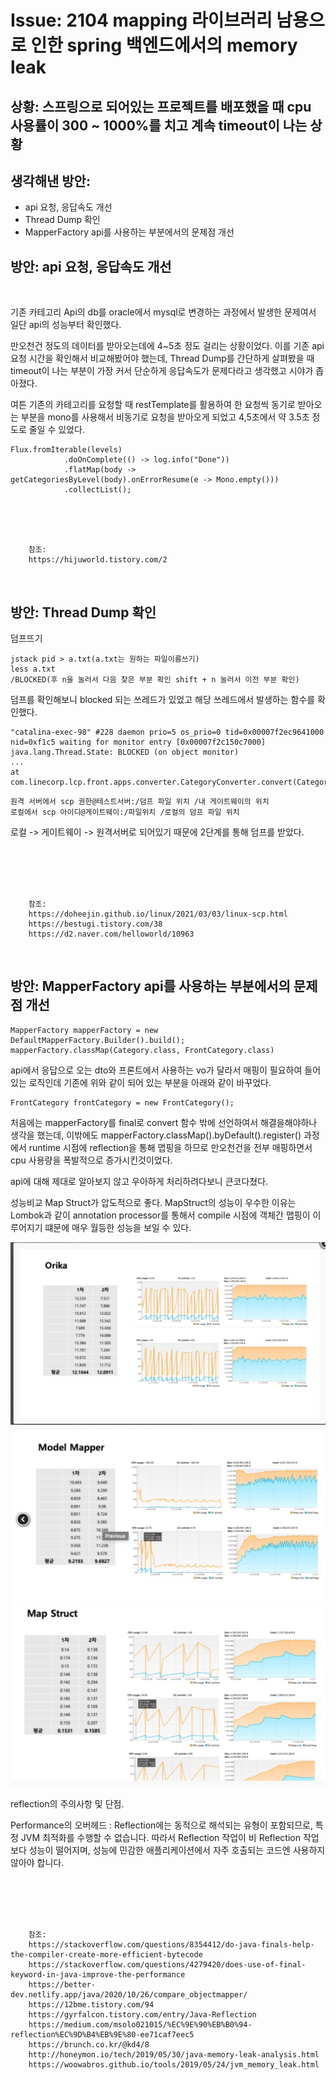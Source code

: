 <!--
author: Dailyscat
purpose: issue arrange
rules:
 (1) 헤더와 문단사이
    <br/>
    <br/>
 (2) 코드가 작성되는 부분은 >로 정리
 (3) 참조는 해당 내용 바로 아래
    <br/>
    <br/>
 (4) 명령어는 bold
 (5) 방안은 ## 안의 과정은 ###
-->

# Issue: 2104 mapping 라이브러리 남용으로 인한 spring 백엔드에서의 memory leak

## 상황: 스프링으로 되어있는 프로젝트를 배포했을 때 cpu 사용률이 300 ~ 1000%를 치고 계속 timeout이 나는 상황

## 생각해낸 방안:

- api 요청, 응답속도 개선
- Thread Dump 확인
- MapperFactory api를 사용하는 부분에서의 문제점 개선

## 방안: api 요청, 응답속도 개선

<br/>

기존 카테고리 Api의 db를 oracle에서 mysql로 변경하는 과정에서 발생한 문제여서 일단 api의 성능부터 확인했다.

만오천건 정도의 데이터를 받아오는데에 4~5초 정도 걸리는 상황이었다. 이를 기존 api 요청 시간을 확인해서 비교해봤어야 했는데, Thread Dump를 간단하게 살펴봤을 때 timeout이 나는 부분이 가장 커서 단순하게 응답속도가 문제다라고 생각했고 시야가 좁아졌다.

여튼 기존의 카테고리를 요청할 때 restTemplate를 활용하여 한 요청씩 동기로 받아오는 부분을 mono를 사용해서 비동기로 요청을 받아오게 되었고 4,5초에서 약 3.5초 정도로 줄일 수 있었다.

```
Flux.fromIterable(levels)
			.doOnComplete(() -> log.info("Done"))
			.flatMap(body -> getCategoriesByLevel(body).onErrorResume(e -> Mono.empty()))
			.collectList();

```

<br/>
<br/>
<br/>

        참조:
        https://hijuworld.tistory.com/2

<br/>

## 방안: Thread Dump 확인

덤프뜨기

```
jstack pid > a.txt(a.txt는 원하는 파일이름쓰기)
less a.txt
/BLOCKED(후 n을 눌러서 다음 찾은 부분 확인 shift + n 눌러서 이전 부분 확인)
```

덤프를 확인해보니 blocked 되는 쓰레드가 있었고 해당 쓰레드에서 발생하는 함수를 확인했다.

```
"catalina-exec-98" #228 daemon prio=5 os_prio=0 tid=0x00007f2ec9641000 nid=0xf1c5 waiting for monitor entry [0x00007f2c150c7000]
java.lang.Thread.State: BLOCKED (on object monitor)
...
at com.linecorp.lcp.front.apps.converter.CategoryConverter.convert(CategoryConverter.java:50)
```


```
원격 서버에서 scp 권한@테스트서버:/덤프 파일 위치 /내 게이트웨이의 위치
로컬에서 scp 아이디@게이트웨이:/파일위치 /로컬의 덤프 파일 위치
```

로컬 -> 게이트웨이 -> 원격서버로 되어있기 때문에 2단계를 통해 덤프를 받았다.

<br/>

<br/>
<br/>
<br/>

        참조:
        https://doheejin.github.io/linux/2021/03/03/linux-scp.html
        https://bestugi.tistory.com/38
        https://d2.naver.com/helloworld/10963

<br/>

## 방안: MapperFactory api를 사용하는 부분에서의 문제점 개선

```
MapperFactory mapperFactory = new DefaultMapperFactory.Builder().build();
mapperFactory.classMap(Category.class, FrontCategory.class)
```
api에서 응답으로 오는 dto와 프론트에서 사용하는 vo가 달라서 매핑이 필요하여 들어있는 로직인데 기존에 위와 같이 되어 있는 부분을 아래와 같이 바꾸었다.

```
FrontCategory frontCategory = new FrontCategory();
```

처음에는 mapperFactory를 final로 convert 함수 밖에 선언하여서 해결을해야하나 생각을 했는데, 이밖에도 mapperFactory.classMap().byDefault().register() 과정에서 runtime 시점에 reflection을 통해 맵핑을 하므로 만오천건을 전부 매핑하면서 cpu 사용량을 폭발적으로 증가시킨것이었다.

api에 대해 제대로 알아보지 않고 우아하게 처리하려다보니 큰코다쳤다.


성능비교 Map Struct가 압도적으로 좋다.
MapStruct의 성능이 우수한 이유는 Lombok과 같이 annotation processor를 통해서 compile 시점에 객체간 맵핑이 이루어지기 떄문에 매우 월등한 성능을 보일 수 있다.

![](./image/2021-04-11-23-38-24.png)
![](./image/2021-04-11-23-38-54.png)
![](./image/2021-04-11-23-39-24.png)

reflection의 주의사항 및 단점.

Performance의 오버헤드 : Reflection에는 동적으로 해석되는 유형이 포함되므로, 특정 JVM 최적화를 수행할 수 없습니다. 따라서 Reflection 작업이 비 Reflection 작업보다 성능이 떨어지며, 성능에 민감한 애플리케이션에서 자주 호출되는 코드엔 사용하지 않아야 합니다.

<br/>

<br/>
<br/>
<br/>

        참조:
        https://stackoverflow.com/questions/8354412/do-java-finals-help-the-compiler-create-more-efficient-bytecode
        https://stackoverflow.com/questions/4279420/does-use-of-final-keyword-in-java-improve-the-performance
        https://better-dev.netlify.app/java/2020/10/26/compare_objectmapper/
        https://12bme.tistory.com/94
        https://gyrfalcon.tistory.com/entry/Java-Reflection
        https://medium.com/msolo021015/%EC%9E%90%EB%B0%94-reflection%EC%9D%B4%EB%9E%80-ee71caf7eec5
        https://brunch.co.kr/@kd4/8
        http://honeymon.io/tech/2019/05/30/java-memory-leak-analysis.html
        https://woowabros.github.io/tools/2019/05/24/jvm_memory_leak.html

<br/>
